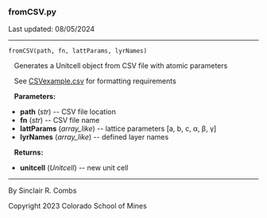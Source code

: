 ### fromCSV.py

Last updated: 08/05/2024

---
`fromCSV(path, fn, lattParams, lyrNames)`

&nbsp;&nbsp; Generates a Unitcell object from CSV file with atomic parameters

&nbsp;&nbsp; See [CSVexample.csv](CSVexample.csv) for formatting requirements

&nbsp;&nbsp; **Parameters:**

* **path** (*str*) -- CSV file location
* **fn** (*str*) -- CSV file name
* **lattParams** (*array_like*) -- lattice parameters \[a, b, c, α, β, γ\]
* **lyrNames** (*array_like*) -- defined layer names

&nbsp;&nbsp; **Returns:**

* **unitcell** (*Unitcell*) -- new unit cell

---
By Sinclair R. Combs

Copyright 2023 Colorado School of Mines
